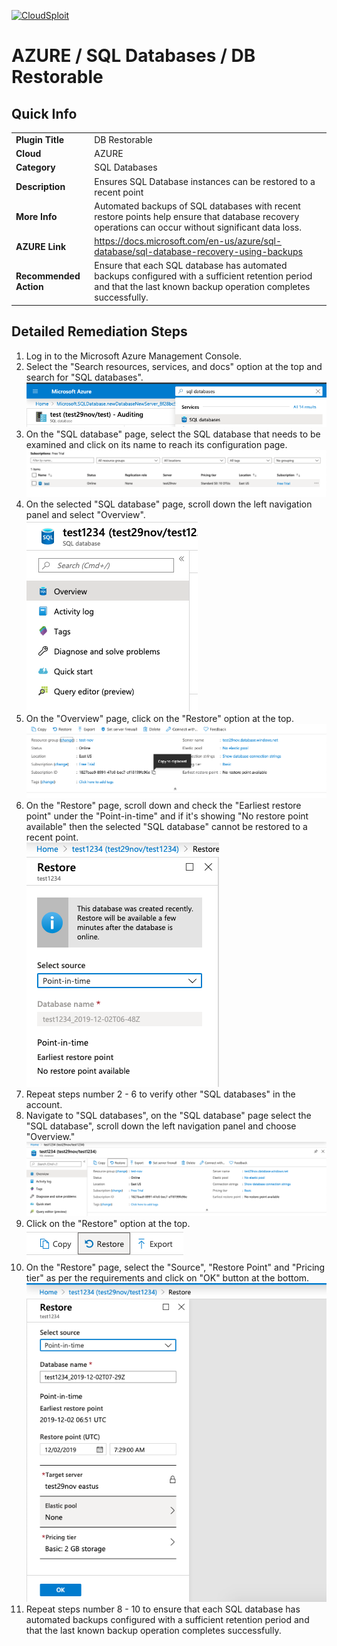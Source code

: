 [![CloudSploit](https://cloudsploit.com/img/logo-new-big-text-100.png "CloudSploit")](https://cloudsploit.com)

# AZURE / SQL Databases / DB Restorable

## Quick Info

| | |
|-|-|
| **Plugin Title** | DB Restorable |
| **Cloud** | AZURE |
| **Category** | SQL Databases |
| **Description** | Ensures SQL Database instances can be restored to a recent point |
| **More Info** | Automated backups of SQL databases with recent restore points help ensure that database recovery operations can occur without significant data loss. |
| **AZURE Link** | https://docs.microsoft.com/en-us/azure/sql-database/sql-database-recovery-using-backups |
| **Recommended Action** | Ensure that each SQL database has automated backups configured with a sufficient retention period and that the last known backup operation completes successfully. |

## Detailed Remediation Steps

1. Log in to the Microsoft Azure Management Console.
2. Select the "Search resources, services, and docs" option at the top and search for "SQL databases". </br> <img src="/resources/azure/sqldatabases/db-restorable/step2.png"/>
3. On the "SQL database" page, select the SQL database that needs to be examined and click on its name to reach its configuration page.</br> <img src="/resources/azure/sqldatabases/db-restorable/step3.png"/>
4. On the selected "SQL database" page, scroll down the left navigation panel and select "Overview".</br> <img src="/resources/azure/sqldatabases/db-restorable/step4.png"/>
5. On the "Overview" page, click on the "Restore" option at the top.</br> <img src="/resources/azure/sqldatabases/db-restorable/step5.png"/>
6. On the "Restore" page, scroll down and check the "Earliest restore point" under the "Point-in-time" and if it's showing "No restore point available" then the selected "SQL database" cannot be restored to a recent point.</br> <img src="/resources/azure/sqldatabases/db-restorable/step6.png"/>
7. Repeat steps number 2 - 6 to verify other "SQL databases" in the account.</br>
8. Navigate to "SQL databases", on the "SQL database" page select the "SQL database", scroll down the left navigation panel and choose "Overview." </br> <img src="/resources/azure/sqldatabases/db-restorable/step8.png"/>
9. Click on the "Restore" option at the top. </br> <img src="/resources/azure/sqldatabases/db-restorable/step9.png"/>
10. On the "Restore" page, select the "Source", "Restore Point" and "Pricing tier" as per the requirements and click on "OK" button at the bottom.</br> <img src="/resources/azure/sqldatabases/db-restorable/step10.png"/>
11. Repeat steps number 8 - 10 to ensure that each SQL database has automated backups configured with a sufficient retention period and that the last known backup operation completes successfully.</br>
